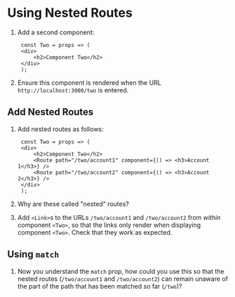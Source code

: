 # Using Nested Routes

1. Add a second component:

        const Two = props => (
        <div>
            <h2>Component Two</h2>
        </div>
        );

2. Ensure this component is rendered when the URL `http://localhost:3000/two` is entered.

## Add Nested Routes

1. Add nested routes as follows:

        const Two = props => (
        <div>
            <h2>Component Two</h2>
            <Route path="/two/account1" component={() => <h3>Account 1</h3>} />
            <Route path="/two/account2" component={() => <h3>Account 2</h3>} />
        </div>
        );

2. Why are these called "nested" routes?

3. Add `<Link>`s to the URLs `/two/account1` and `/two/account2` from _within_ component `<Two>`, so that the links only render when displaying component `<Two>`. Check that they work as expected.

## Using `match`

1. Now you understand the `match` prop, how could you use this so that the nested routes (`/two/account1` and `/two/account2`) can remain unaware of the part of the path that has been matched so far (`/two`)?
